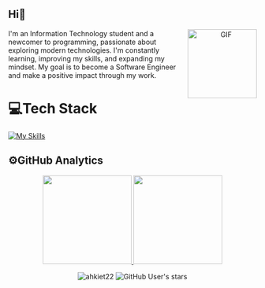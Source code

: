 ## Hi👋
<p align="center">
  <img align="right" alt="GIF" height="140px" src="https://i.pinimg.com/originals/05/f1/7d/05f17d6e87ad18f65940f896f4cf11a4.gif" />
 <p align="left">I'm an Information Technology student and a newcomer to programming, passionate about exploring modern technologies. I'm constantly learning, improving my skills, and expanding my mindset. My goal is to become a Software Engineer and make a positive impact through my work.</p>
</p>
<p>
</p>

# 💻Tech Stack
[![My Skills](https://skillicons.dev/icons?i=cpp,js,ts,html,css,react,nodejs,express,nextjs,nestjs,materialui,tailwind,postgres,mongodb)](https://skillicons.dev)
## ⚙️GitHub Analytics
<p align="center">  
<a href="https://github.com/ahkiet22">
  <img height="180em" src="https://github-readme-stats.vercel.app/api?username=ahkiet22&show_icons=true&theme=algolia&hide_border=false&include_all_commits=true&count_private=true"/>
  <img height="180em" src="https://github-readme-stats-eight-theta.vercel.app/api/top-langs/?username=ahkiet22&layout=compact&langs_count=8&theme=algolia"/>
</a>
</p>

<p align="center"> 
  <img src="https://komarev.com/ghpvc/?username=ahkiet22&label=Profile%20views&color=0e75b6&style=flat" alt="ahkiet22" /> 
  <img alt="GitHub User's stars" src="https://img.shields.io/github/stars/ahkiet22?label=Stars">
</p>
